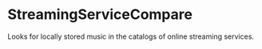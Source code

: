 # StreamingServiceCompare
Looks for locally stored music in the catalogs of online streaming services.
